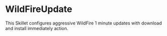 # WildFireUpdate
This Skillet configures aggressive WildFire 1 minute updates with download and install immediately action.
